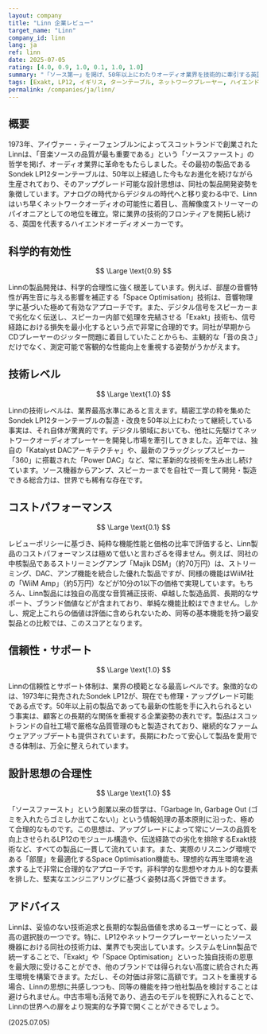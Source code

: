 ```yaml
---
layout: company
title: "Linn 企業レビュー"
target_name: "Linn"
company_id: linn
lang: ja
ref: linn
date: 2025-07-05
rating: [4.0, 0.9, 1.0, 0.1, 1.0, 1.0]
summary: "「ソース第一」を掲げ、50年以上にわたりオーディオ業界を技術的に牽引する英国の名門。伝説的なLP12から最先端のネットワークオーディオまで、その製品は一貫して合理的かつ高水準です。しかし、その卓越した技術と品質は非常に高い価格設定に反映されており、コストパフォーマンスの観点からは厳しい評価とならざるを得ません。"
tags: [Exakt, LP12, イギリス, ターンテーブル, ネットワークプレーヤー, ハイエンド]
permalink: /companies/ja/linn/
---
```

## 概要

1973年、アイヴァー・ティーフェンブルンによってスコットランドで創業されたLinnは、「音楽ソースの品質が最も重要である」という「ソースファースト」の哲学を掲げ、オーディオ業界に革命をもたらしました。その最初の製品であるSondek LP12ターンテーブルは、50年以上経過した今もなお進化を続けながら生産されており、そのアップグレード可能な設計思想は、同社の製品開発姿勢を象徴しています。アナログの時代からデジタルの時代へと移り変わる中で、Linnはいち早くネットワークオーディオの可能性に着目し、高解像度ストリーマーのパイオニアとしての地位を確立。常に業界の技術的フロンティアを開拓し続ける、英国を代表するハイエンドオーディオメーカーです。

## 科学的有効性

$$ \Large \text{0.9} $$

Linnの製品開発は、科学的合理性に強く根差しています。例えば、部屋の音響特性が再生音に与える影響を補正する「Space Optimisation」技術は、音響物理学に基づいた極めて有効なアプローチです。また、デジタル信号をスピーカーまで劣化なく伝送し、スピーカー内部で処理を完結させる「Exakt」技術も、信号経路における損失を最小化するという点で非常に合理的です。同社が早期からCDプレーヤーのジッター問題に着目していたことからも、主観的な「音の良さ」だけでなく、測定可能で客観的な性能向上を重視する姿勢がうかがえます。

## 技術レベル

$$ \Large \text{1.0} $$

Linnの技術レベルは、業界最高水準にあると言えます。精密工学の粋を集めたSondek LP12ターンテーブルの製造・改良を50年以上にわたって継続している事実は、それ自体が驚異的です。デジタル領域においても、他社に先駆けてネットワークオーディオプレーヤーを開発し市場を牽引してきました。近年では、独自の「Katalyst DACアーキテクチャ」や、最新のフラッグシップスピーカー「360」に搭載された「Power DAC」など、常に革新的な技術を生み出し続けています。ソース機器からアンプ、スピーカーまでを自社で一貫して開発・製造できる総合力は、世界でも稀有な存在です。

## コストパフォーマンス

$$ \Large \text{0.1} $$

レビューポリシーに基づき、純粋な機能性能と価格の比率で評価すると、Linn製品のコストパフォーマンスは極めて低いと言わざるを得ません。例えば、同社の中核製品であるストリーミングアンプ「Majik DSM」（約70万円）は、ストリーミング、DAC、アンプ機能を統合した優れた製品ですが、同様の機能はWiiM社の「WiiM Amp」（約5万円）などが10分の1以下の価格で実現しています。もちろん、Linn製品には独自の高度な音質補正技術、卓越した製造品質、長期的なサポート、ブランド価値などが含まれており、単純な機能比較はできません。しかし、規定上これらの価値は評価に含められないため、同等の基本機能を持つ最安製品との比較では、このスコアとなります。

## 信頼性・サポート

$$ \Large \text{1.0} $$

Linnの信頼性とサポート体制は、業界の模範となる最高レベルです。象徴的なのは、1973年に発売されたSondek LP12が、現在でも修理・アップグレード可能である点です。50年以上前の製品であっても最新の性能を手に入れられるという事実は、顧客との長期的な関係を重視する企業姿勢の表れです。製品はスコットランドの自社工場で厳格な品質管理のもと製造されており、継続的なファームウェアアップデートも提供されています。長期にわたって安心して製品を愛用できる体制は、万全に整えられています。

## 設計思想の合理性

$$ \Large \text{1.0} $$

「ソースファースト」という創業以来の哲学は、「Garbage In, Garbage Out (ゴミを入れたらゴミしか出てこない)」という情報処理の基本原則に沿った、極めて合理的なものです。この思想は、アップグレードによって常にソースの品質を向上させられるLP12のモジュール構造や、伝送経路での劣化を排除するExakt技術など、すべての製品に一貫して流れています。また、実際のリスニング環境である「部屋」を最適化するSpace Optimisation機能も、理想的な再生環境を追求する上で非常に合理的なアプローチです。非科学的な思想やオカルト的な要素を排した、堅実なエンジニアリングに基づく姿勢は高く評価できます。

## アドバイス

Linnは、妥協のない技術追求と長期的な製品価値を求めるユーザーにとって、最高の選択肢の一つです。特に、LP12やネットワークプレーヤーといったソース機器における同社の技術力は、業界でも突出しています。システムをLinn製品で統一することで、「Exakt」や「Space Optimisation」といった独自技術の恩恵を最大限に受けることができ、他のブランドでは得られない高度に統合された再生環境を構築できます。ただし、その対価は非常に高額です。コストを重視する場合、Linnの思想に共感しつつも、同等の機能を持つ他社製品を検討することは避けられません。中古市場も活発であり、過去のモデルを視野に入れることで、Linnの世界への扉をより現実的な予算で開くことができるでしょう。

(2025.07.05)
